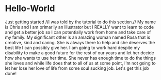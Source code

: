 # Hello-World
Just getting started
//I was told by the tutorial to do this section.//
My name is Chris and I am primarily an Illustrator but I REALLY want to learn to code and get a better job so I can potentially work from home and take care of my family. My significant other is an amazing woman named Rosa that is creative, kind and caring. She is always there to help and she deserves the best life I can possibly give her. I am going to work hard despite my disability to make a good future for the rest of our years and let her decide how she wants to use her time. She never has enough time to do the things she loves and while life does that to all of us at some point, I'm not going to let her lose her love of life from some soul sucking job. Let's get this job done!
